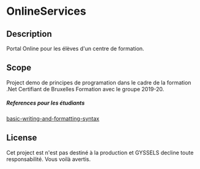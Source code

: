# OnlineServices

## Description
Portal Online pour les élèves d'un centre de formation.

## Scope
Project demo de principes de programation dans le cadre de la formation .Net Certifiant de Bruxelles Formation avec le groupe 2019-20.

##### References pour les étudiants
[basic-writing-and-formatting-syntax](https://help.github.com/en/github/writing-on-github/basic-writing-and-formatting-syntax)

## License
Cet project est n'est pas destiné à la production et GYSSELS decline toute responsabilité. Vous voilà avertis.
